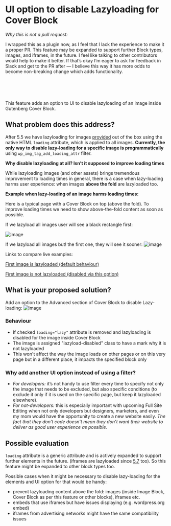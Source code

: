 # UI option to disable Lazyloading for Cover Block

*Why this is not a pull request:*

I wrapped this as a plugin now, as I feel that I lack the experience to make it a proper PR.
This feature may be expanded to support further Block types, images, and iframes, in the future. I feel like talking to other contributors would help to make it better. 
If that’s okay I’m eager to ask for feedback in Slack and get to the PR after — I believe this way it has more odds to become non-breaking change which adds functionality.
 
\
\
\
\
This feature adds an option to UI to disable lazyloading of an image inside Gutenberg Cover Block.  


## What problem does this address?
After 5.5 we have lazyloading for images [provided](https://make.wordpress.org/core/2020/07/14/lazy-loading-images-in-5-5/) out of the box using the native HTML `loading` attribute, which is applied to all images.
**Currently, the only way to disable lazy-loading for a specific image is programmatically** using `wp_img_tag_add_loading_attr` filter. 

**Why disable lazyloading at all? Isn’t it supposed to improve loading times**

While lazyloading images (and other assets)  brings tremendous improvement to loading times in general, there is a case when lazy-loading harms user experience: when images **above the fold** are lazyloaded too.

**Example when lazy-loading of an image harms loading times:**

Here is a typical page with a Cover Block on top (above the fold). To improve loading times we need to show above-the-fold content as soon as possible.

If we lazyload all images user will see a black rectangle first:

![image](https://user-images.githubusercontent.com/5646904/114310093-3eb8e580-9af2-11eb-9a51-675d347f4c86.png)

If we lazyload all images but! the first one, they will see it sooner:
![image](https://user-images.githubusercontent.com/5646904/114310218-be46b480-9af2-11eb-94c3-356fd3d6af95.png)

Links to compare live examples: 

[First image is lazyloaded (default behaviour)](https://utm.speedguard.pro/lazyload-enabled-for-all/)

[First image is not lazyloaded (disabled via this option)](https://utm.speedguard.pro/lazyload-disabled-for-cover/)


## What is your proposed solution?
Add an option to the Advanced section of Cover Block to disable Lazy-loading:
![image](https://user-images.githubusercontent.com/5646904/114306877-fc89a700-9ae5-11eb-8ad2-f5fd2eba1eaa.png)

### Behaviour

* If checked `loading="lazy"` attribute is removed and lazyloading is disabled for the image inside Cover Block
* The image is assigned "lazyload-disabled" class to have a mark why it is not lazyloaded
* This won't affect the way the image loads on other pages or on this very page but in a different place, it impacts the specified block only

### Why add another UI option instead of using a filter?
* *For developers:* it’s not handy to use filter every time to specify not only the image that needs to be excluded, but also specific conditions (to exclude it only if it is used on the specific page, but keep it lazyloaded elsewhere).
* *For not-developers:* this is especially important with upcoming Full Site Editing when not only developers but designers, marketers, and even my mom would have the opportunity to create a new website easily. 
*The fact that they don’t code doesn’t mean they don’t want their website to deliver as good user experience as possible.*

## Possible evaluation
`loading` attribute is a generic attribute and is actively expanded to support further elements in the future. (iframes are lazyloaded since [5.7](https://make.wordpress.org/core/2021/02/19/lazy-loading-iframes-in-5-7/) too). So this feature might be expanded to other block types too.

Possible cases when it might be necessary to disable lazy-loading for the elements and UI option for that would be handy:
* prevent lazyloading content above the fold: images (inside Image Block, Cover Block as per this feature or other blocks), iframes etc. 
* embeds that use iframes but have issues displaying (e.g. wordpress.org embed)
* iframes from advertising networks might have the same compatibility issues


